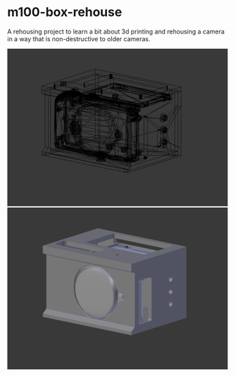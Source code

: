 # m100-box-rehouse

A rehousing project to learn a bit about 3d printing and rehousing a camera in a way that is non-destructive to older cameras.

![Architecture](wireframe.png)
![Architecture](primitive.png)
